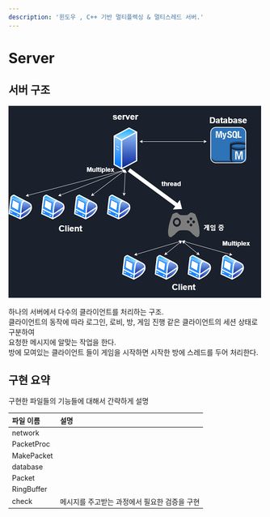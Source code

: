 ```yaml
---
description: '윈도우 , C++ 기반 멀티플렉싱 & 멀티스레드 서버.'
---
```


# Server

## 서버 구조

![](../.gitbook/assets/servarchitecture.png)

하나의 서버에서 다수의 클라이언트를 처리하는 구조.  
클라이언트의 동작에 따라 로그인, 로비, 방, 게임 진행 같은 클라이언트의 세션 상태로 구분하여   
요청한 메시지에 알맞는 작업을 한다.  
방에 모여있는 클라이언트 들이 게임을 시작하면 시작한 방에 스레드를 두어 처리한다.

  


## 구현 요약

구현한 파일들의 기능들에 대해서 간략하게 설명

| 파일 이름 | 설명 |
| :--- | :--- |
| network |  |
| PacketProc |  |
| MakePacket |  |
| database |  |
| Packet |  |
| RingBuffer |  |
| check | 메시지를 주고받는 과정에서 필요한 검증을 구현 |



